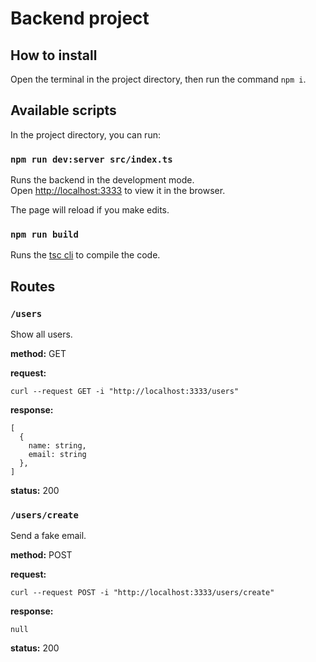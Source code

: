# Backend project

## How to install

Open the terminal in the project directory, then run the command `npm i`.

## Available scripts

In the project directory, you can run:

### `npm run dev:server src/index.ts`

Runs the backend in the development mode.\
Open [http://localhost:3333](http://localhost:3333) to view it in the browser.

The page will reload if you make edits.

### `npm run build`

Runs the [tsc cli](https://www.typescriptlang.org/docs/handbook/compiler-options.html) to compile the code.

## Routes

### `/users`

Show all users.

**method:** GET

**request:**
```
curl --request GET -i "http://localhost:3333/users"
```

**response:**
```
[
  {
    name: string,
    email: string
  },
]
```

**status:** 200

### `/users/create`

Send a fake email.

**method:** POST

**request:**
```
curl --request POST -i "http://localhost:3333/users/create"
```

**response:**
```
null
```

**status:** 200
